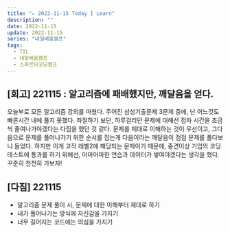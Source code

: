 ```yaml
---
title: "✏️ 2022-11-15 Today I Learn"
description: ""
date: 2022-11-15
update: 2022-11-15
series: "내일배움캠프"
tags:
  - TIL
  - 내일배움캠프
  - 스파르타코딩캠프
---
```


## [회고] 221115 : 알고리즘에 패배했지만, 깨달음을 얻다.

오늘부로 모든 알고리즘 강의를 마쳤다. 주어진 삼성기출문제 3문제 중에, 난 어느것도 빠른시간 내에 풀지 못했다.
좌절하기 보단, 하루걸리던 문제에 대해선 점차 시간을 조금씩 줄여나가야겠다는 다짐을 했던 것 같다.
문제를 제대로 이해하는 것이 우선이고, 그다음으로 문제를 풀어나가기 위한 순서를 잡는게 다음이라는 깨달음이 점점 문제를 풀다보니 들었다.
하지만 이게 고작 레벨2에 해당되는 문제이기 때문에, 중견이상 기업의 코딩테스트에 통과를 하기 위해선, 어마어마한 연습과 데이터가 쌓여야겠다는 생각을 했다.
꾸준히 천천히 가보자!

## [다짐] 221115

- 알고리즘 문제 풀이 시, 문제에 대한 이해부터 제대로 하기
- 내가 풀어나가는 방식에 자신감을 가지기
- 너무 길어지는 코드에는 의심을 가지기
